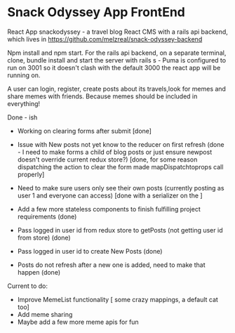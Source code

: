 # Snack Odyssey App FrontEnd

React App snackodyssey -  a travel blog React CMS
with a rails api backend, which lives in https://github.com/melzreal/snack-odyssey-backend

Npm install and npm start. For the rails api backend, on a separate terminal, clone, bundle install and start the server with rails s - Puma is configured to run on 3001 so it doesn't clash with the default 3000 the react app will be running on.


A user can login, register, create posts about its travels,look for memes and share memes with friends. Because memes should be included in everything!

Done - ish
- Working on clearing forms after submit [done]
- Issue with New posts not yet know to the reducer on first refresh (done - I need to make forms a child of blog posts or just ensure newpost doesn't override current redux store?) [done, for some reason dispatching the action to clear the form made mapDispatchtoprops call properly]

- Need to make sure users only see their own posts (currently posting as user 1 and everyone can access) [done with a serializer on the ]
- Add a few more stateless components to finish fulfilling project requirements (done)
- Pass logged in user id from redux store to getPosts (not getting user id from store) (done)
- Pass logged in user id to create New Posts (done)
- Posts do not refresh after a new one is added, need to make that happen (done)



Current to do:


- Improve MemeList functionality [ some crazy mappings, a default cat too]
- Add meme sharing
- Maybe add a few more meme apis for fun




